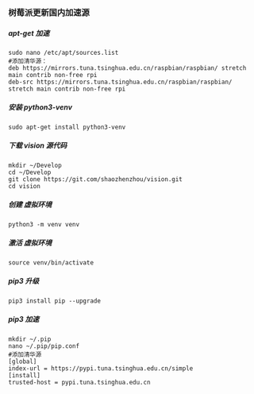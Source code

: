 ### 树莓派更新国内加速源

##### apt-get 加速  
```
sudo nano /etc/apt/sources.list 
#添加清华源：  
deb https://mirrors.tuna.tsinghua.edu.cn/raspbian/raspbian/ stretch main contrib non-free rpi
deb-src https://mirrors.tuna.tsinghua.edu.cn/raspbian/raspbian/ stretch main contrib non-free rpi
```
##### 安装 python3-venv
`sudo apt-get install python3-venv`

##### 下载 vision 源代码
```
mkdir ~/Develop
cd ~/Develop
git clone https://git.com/shaozhenzhou/vision.git
cd vision
```

##### 创建 虚拟环境
`python3 -m venv venv`  

##### 激活 虚拟环境
`source venv/bin/activate`  

##### pip3 升级
`pip3 install pip --upgrade`

##### pip3 加速
```
mkdir ~/.pip
nano ~/.pip/pip.conf
#添加清华源
[global]
index-url = https://pypi.tuna.tsinghua.edu.cn/simple
[install]
trusted-host = pypi.tuna.tsinghua.edu.cn
```

